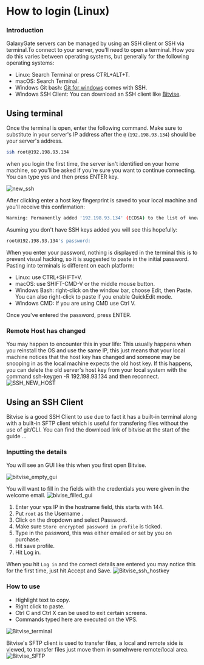 # How to login (Linux)
### Introduction
GalaxyGate servers can be managed by using an SSH client or SSH via terminal.To connect to your server, you'll need to open a terminal. How you do this varies between operating systems, but generally for the following operating systems:

* Linux: Search Terminal or press CTRL+ALT+T.
* macOS: Search Terminal.
* Windows Git bash: [Git for windows](https://gitforwindows.org/) comes with SSH.
* Windows SSH Client: You can download an SSH client like [Bitvise](https://www.bitvise.com/ssh-client-download).

## Using terminal 
Once the terminal is open, enter the following command. Make sure to substitute in your server's IP address after the `@` (`192.198.93.134`) should be your server's address.

```bash
ssh root@192.198.93.134
```

when you login the first time, the server isn't identified on your home machine, so you'll be asked if you're sure you want to continue connecting. You can type yes and then press ENTER key.

![new_ssh](./assets/first_login/ssh_new.png)

After clicking enter a host key fingerprint is saved to your local machine and you'll receive this confirmation:

```bash
Warning: Permanently added '192.198.93.134' (ECDSA) to the list of known hosts.
```

Asuming you don't have SSH keys added you will see this hopefully:

```bash
root@192.198.93.134's password:
```

When you enter your password, nothing is displayed in the terminal this is to prevent visual hacking, so it is suggested to paste in the initial password. Pasting into terminals is different on each platform:

* Linux: use CTRL+SHIFT+V.
* macOS: use SHIFT-CMD-V or the middle mouse button.
* Windows Bash: right-click on the window bar, choose Edit, then Paste. You can also right-click to paste if you enable QuickEdit mode.
* Windows CMD: If you are using CMD use Ctrl V.

Once you've entered the password, press ENTER.


### Remote Host has changed
You may happen to encounter this in your life:
This usually happens when you reinstall the OS and use the same IP, this just means that your local machine notices that the host key has changed and someone may be snooping in as the local machine expects the old host key.
If this happens, you can delete the old server's host key from your local system with the command ssh-keygen -R 192.198.93.134 and then reconnect.
![SSH_NEW_HOST](./assets/first_login/ssh_key_changed.png)

## Using an SSH Client
Bitvise is a good SSH Client to use due to fact it has a built-in terminal along with a built-in SFTP client which is useful for transfering files without the use of git/CLI. You can find the download link of bitvise at the start of the guide ...

### Inputting the details
You will see an GUI like this when you first open Bitvise.

![bitvise_empty_gui](./assets/first_login/bitvise_empty.png)

You will want to fill in the fields with the credentials you were given in the welcome email.
![bivise_filled_gui](./assets/first_login/bitvise_full.png)

1. Enter your vps IP in the hostname field, this starts with 144.
1. Put `root` as the Username .
1. Click on the dropdown and select Password.
1. Make sure `Store encrypted password in profile` is ticked.
1. Type in the password, this was either emailed or set by you on purchase.
1. Hit save profile.
1. Hit Log in.

When you hit `Log in` and the correct details are entered you may notice this for the first time, just hit Accept and Save.
![Bitvise_ssh_hostkey](./assets/first_login/bitvise_new_host_key.png)

### How to use
* Highlight text to copy.
* Right click to paste.
* Ctrl C and Ctrl X can be used to exit certain screens.
* Commands typed here are executed on the VPS.

![Bitvise_terminal](./assets/first_login/bitvise_console.png)

Bitvise's SFTP client is used to transfer files, a local and remote side is viewed, to transfer files just move them in somehwere remote/local area.
![Bitvise_SFTP](./assets/first_login/bitvise_sftp.png)